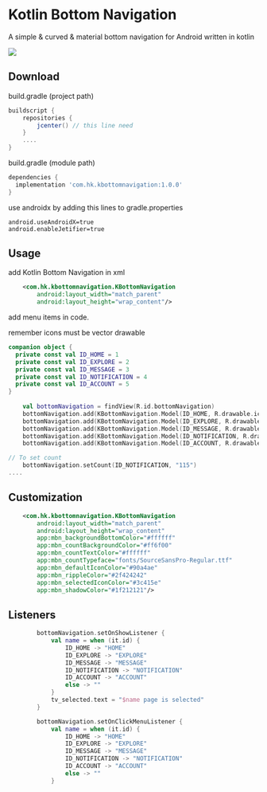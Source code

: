 # Kotlin Bottom Navigation
A simple & curved & material bottom navigation for Android written in kotlin

![](https://github.com/hamzaahmedkhan/KBottomNavigation/raw/master/resources/meow-bottom-navigation-normal.gif)

## Download
build.gradle (project path)
```groovy
buildscript {
    repositories {
        jcenter() // this line need
    }
    ....
}
```
build.gradle (module path)
```groovy
dependencies {
  implementation 'com.hk.kbottomnavigation:1.0.0'
}
```
use androidx by adding this lines to gradle.properties
```properties
android.useAndroidX=true
android.enableJetifier=true
```

## Usage
add Kotlin Bottom Navigation in xml
```xml
    <com.hk.kbottomnavigation.KBottomNavigation
        android:layout_width="match_parent"
        android:layout_height="wrap_content"/>
```

add menu items in code.

remember icons must be vector drawable
```kotlin
companion object {
  private const val ID_HOME = 1
  private const val ID_EXPLORE = 2
  private const val ID_MESSAGE = 3
  private const val ID_NOTIFICATION = 4
  private const val ID_ACCOUNT = 5
}
    
    val bottomNavigation = findView(R.id.bottomNavigation)
    bottomNavigation.add(KBottomNavigation.Model(ID_HOME, R.drawable.ic_home))
    bottomNavigation.add(KBottomNavigation.Model(ID_EXPLORE, R.drawable.ic_explore))
    bottomNavigation.add(KBottomNavigation.Model(ID_MESSAGE, R.drawable.ic_message))
    bottomNavigation.add(KBottomNavigation.Model(ID_NOTIFICATION, R.drawable.ic_notification))
    bottomNavigation.add(KBottomNavigation.Model(ID_ACCOUNT, R.drawable.ic_account))

// To set count
    bottomNavigation.setCount(ID_NOTIFICATION, "115")
....
```

## Customization
```xml
    <com.hk.kbottomnavigation.KBottomNavigation
        android:layout_width="match_parent"
        android:layout_height="wrap_content"
        app:mbn_backgroundBottomColor="#ffffff"
        app:mbn_countBackgroundColor="#ff6f00"
        app:mbn_countTextColor="#ffffff"
        app:mbn_countTypeface="fonts/SourceSansPro-Regular.ttf"
        app:mbn_defaultIconColor="#90a4ae"
        app:mbn_rippleColor="#2f424242"
        app:mbn_selectedIconColor="#3c415e"
        app:mbn_shadowColor="#1f212121"/>
```

## Listeners
```kotlin
        bottomNavigation.setOnShowListener {
            val name = when (it.id) {
                ID_HOME -> "HOME"
                ID_EXPLORE -> "EXPLORE"
                ID_MESSAGE -> "MESSAGE"
                ID_NOTIFICATION -> "NOTIFICATION"
                ID_ACCOUNT -> "ACCOUNT"
                else -> ""
            }
            tv_selected.text = "$name page is selected"
        }

        bottomNavigation.setOnClickMenuListener {
            val name = when (it.id) {
                ID_HOME -> "HOME"
                ID_EXPLORE -> "EXPLORE"
                ID_MESSAGE -> "MESSAGE"
                ID_NOTIFICATION -> "NOTIFICATION"
                ID_ACCOUNT -> "ACCOUNT"
                else -> ""
            }
```
